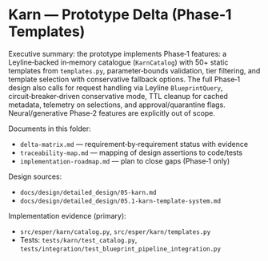 # Karn — Prototype Delta (Phase‑1 Templates)

Executive summary: the prototype implements Phase‑1 features: a Leyline‑backed in‑memory catalogue (`KarnCatalog`) with 50+ static templates from `templates.py`, parameter‑bounds validation, tier filtering, and template selection with conservative fallback options. The full Phase‑1 design also calls for request handling via Leyline `BlueprintQuery`, circuit‑breaker‑driven conservative mode, TTL cleanup for cached metadata, telemetry on selections, and approval/quarantine flags. Neural/generative Phase‑2 features are explicitly out of scope.

Documents in this folder:
- `delta-matrix.md` — requirement‑by‑requirement status with evidence
- `traceability-map.md` — mapping of design assertions to code/tests
- `implementation-roadmap.md` — plan to close gaps (Phase‑1 only)

Design sources:
- `docs/design/detailed_design/05-karn.md`
- `docs/design/detailed_design/05.1-karn-template-system.md`

Implementation evidence (primary):
- `src/esper/karn/catalog.py`, `src/esper/karn/templates.py`
- Tests: `tests/karn/test_catalog.py`, `tests/integration/test_blueprint_pipeline_integration.py`

